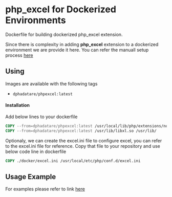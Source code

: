 # php_excel for Dockerized Environments

Dockerfile for building dockerized php_excel extension.

Since there is complexity in adding **php_excel** extension to a dockerized environment we are provide it here.
You can refer the manuall setup process [here](https://www.libxl.com/php.html)

## Using

Images are available with the following tags

* `dphadatare/phpexcel:latest`

#### Installation

Add below lines to your dockerfile

```dockerfile
COPY --from=dphadatare/phpexcel:latest /usr/local/lib/php/extensions/no-debug-non-zts-20180731/excel.so /usr/local/lib/php/extensions/no-debug-non-zts-20180731/
COPY --from=dphadatare/phpexcel:latest /usr/lib/libxl.so /usr/lib/
```

Optionaly, we can create the excel.ini file to configure excel, you can refer to the excel.ini file for reference. Copy that file to your repository and use below code line in dockerfile

````dockerfile
COPY ./docker/excel.ini /usr/local/etc/php/conf.d/excel.ini
````

## Usage Example

For examples please refer to link [here](https://github.com/iliaal/php_excel) 


